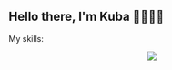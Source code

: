 ## Hello there, I'm Kuba 👋👨🏼‍💻

My skills:
<p align="center">
  <a href="https://skillicons.dev">
    <img src="https://skillicons.dev/icons?i=css, html, js, mysql, nodejs, sass, ts, express" />
  </a>
</p>


<!--
**JakubPolchlopek/jakubpolchlopek** is a ✨ _special_ ✨ repository because its `README.md` (this file) appears on your GitHub profile.

Here are some ideas to get you started:

- 🔭 I’m currently working on ...
- 🌱 I’m currently learning ...
- 👯 I’m looking to collaborate on ...
- 🤔 I’m looking for help with ...
- 💬 Ask me about ...
- 📫 How to reach me: ...
- 😄 Pronouns: ...
- ⚡ Fun fact: ...
-->
